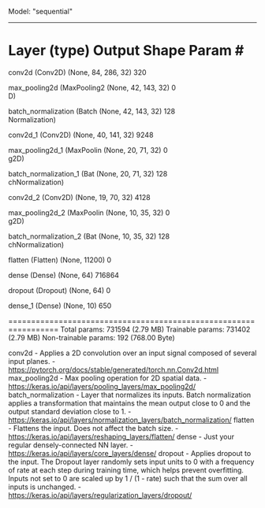 Model: "sequential"
_________________________________________________________________
 Layer (type)                Output Shape              Param #   
=================================================================
 conv2d (Conv2D)             (None, 84, 286, 32)       320       
                                                                 
 max_pooling2d (MaxPooling2  (None, 42, 143, 32)       0         
 D)                                                              
                                                                 
 batch_normalization (Batch  (None, 42, 143, 32)       128       
 Normalization)                                                  
                                                                 
 conv2d_1 (Conv2D)           (None, 40, 141, 32)       9248      
                                                                 
 max_pooling2d_1 (MaxPoolin  (None, 20, 71, 32)        0         
 g2D)                                                            
                                                                 
 batch_normalization_1 (Bat  (None, 20, 71, 32)        128       
 chNormalization)                                                
                                                                 
 conv2d_2 (Conv2D)           (None, 19, 70, 32)        4128      
                                                                 
 max_pooling2d_2 (MaxPoolin  (None, 10, 35, 32)        0         
 g2D)                                                            
                                                                 
 batch_normalization_2 (Bat  (None, 10, 35, 32)        128       
 chNormalization)                                                
                                                                 
 flatten (Flatten)           (None, 11200)             0         
                                                                 
 dense (Dense)               (None, 64)                716864    
                                                                 
 dropout (Dropout)           (None, 64)                0         
                                                                 
 dense_1 (Dense)             (None, 10)                650       
                                                                 
=================================================================
Total params: 731594 (2.79 MB)
Trainable params: 731402 (2.79 MB)
Non-trainable params: 192 (768.00 Byte)

conv2d - Applies a 2D convolution over an input signal composed of several input planes. - https://pytorch.org/docs/stable/generated/torch.nn.Conv2d.html
max_pooling2d - Max pooling operation for 2D spatial data. - https://keras.io/api/layers/pooling_layers/max_pooling2d/
batch_normalization - Layer that normalizes its inputs. Batch normalization applies a transformation that maintains the mean output close to 0 and the output standard deviation close to 1. - https://keras.io/api/layers/normalization_layers/batch_normalization/
flatten - Flattens the input. Does not affect the batch size. - https://keras.io/api/layers/reshaping_layers/flatten/
dense - Just your regular densely-connected NN layer. - https://keras.io/api/layers/core_layers/dense/
dropout - Applies dropout to the input. The Dropout layer randomly sets input units to 0 with a frequency of rate at each step during training time, which helps prevent overfitting. Inputs not set to 0 are scaled up by 1 / (1 - rate) such that the sum over all inputs is unchanged. - https://keras.io/api/layers/regularization_layers/dropout/